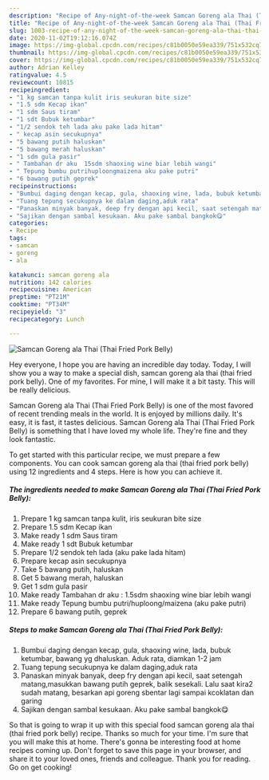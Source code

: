 ```yaml
---
description: "Recipe of Any-night-of-the-week Samcan Goreng ala Thai (Thai Fried Pork Belly)"
title: "Recipe of Any-night-of-the-week Samcan Goreng ala Thai (Thai Fried Pork Belly)"
slug: 1003-recipe-of-any-night-of-the-week-samcan-goreng-ala-thai-thai-fried-pork-belly
date: 2020-11-02T19:12:16.074Z
image: https://img-global.cpcdn.com/recipes/c81b0050e59ea339/751x532cq70/samcan-goreng-ala-thai-thai-fried-pork-belly-foto-resep-utama.jpg
thumbnail: https://img-global.cpcdn.com/recipes/c81b0050e59ea339/751x532cq70/samcan-goreng-ala-thai-thai-fried-pork-belly-foto-resep-utama.jpg
cover: https://img-global.cpcdn.com/recipes/c81b0050e59ea339/751x532cq70/samcan-goreng-ala-thai-thai-fried-pork-belly-foto-resep-utama.jpg
author: Adrian Kelley
ratingvalue: 4.5
reviewcount: 10815
recipeingredient:
- "1 kg samcan tanpa kulit iris seukuran bite size"
- "1.5 sdm Kecap ikan"
- "1 sdm Saus tiram"
- "1 sdt Bubuk ketumbar"
- "1/2 sendok teh lada aku pake lada hitam"
- " kecap asin secukupnya"
- "5 bawang putih haluskan"
- "5 bawang merah haluskan"
- "1 sdm gula pasir"
- " Tambahan dr aku  15sdm shaoxing wine biar lebih wangi"
- " Tepung bumbu putrihuploongmaizena aku pake putri"
- "6 bawang putih geprek"
recipeinstructions:
- "Bumbui daging dengan kecap, gula, shaoxing wine, lada, bubuk ketumbar, bawang yg dhaluskan. Aduk rata, diamkan 1-2 jam"
- "Tuang tepung secukupnya ke dalam daging,aduk rata"
- "Panaskan minyak banyak, deep fry dengan api kecil, saat setengah matang,masukkan bawang putih geprek, balik sesekali. Lalu saat kira2 sudah matang, besarkan api goreng sbentar lagi sampai kcoklatan dan garing"
- "Sajikan dengan sambal kesukaan. Aku pake sambal bangkok😋"
categories:
- Recipe
tags:
- samcan
- goreng
- ala

katakunci: samcan goreng ala 
nutrition: 142 calories
recipecuisine: American
preptime: "PT21M"
cooktime: "PT34M"
recipeyield: "3"
recipecategory: Lunch

---
```



![Samcan Goreng ala Thai (Thai Fried Pork Belly)](https://img-global.cpcdn.com/recipes/c81b0050e59ea339/751x532cq70/samcan-goreng-ala-thai-thai-fried-pork-belly-foto-resep-utama.jpg)

Hey everyone, I hope you are having an incredible day today. Today, I will show you a way to make a special dish, samcan goreng ala thai (thai fried pork belly). One of my favorites. For mine, I will make it a bit tasty. This will be really delicious.

Samcan Goreng ala Thai (Thai Fried Pork Belly) is one of the most favored of recent trending meals in the world. It is enjoyed by millions daily. It's easy, it is fast, it tastes delicious. Samcan Goreng ala Thai (Thai Fried Pork Belly) is something that I have loved my whole life. They're fine and they look fantastic.




To get started with this particular recipe, we must prepare a few components. You can cook samcan goreng ala thai (thai fried pork belly) using 12 ingredients and 4 steps. Here is how you can achieve it.

<!--inarticleads1-->

##### The ingredients needed to make Samcan Goreng ala Thai (Thai Fried Pork Belly):

1. Prepare 1 kg samcan tanpa kulit, iris seukuran bite size
1. Prepare 1.5 sdm Kecap ikan
1. Make ready 1 sdm Saus tiram
1. Make ready 1 sdt Bubuk ketumbar
1. Prepare 1/2 sendok teh lada (aku pake lada hitam)
1. Prepare  kecap asin secukupnya
1. Take 5 bawang putih, haluskan
1. Get 5 bawang merah, haluskan
1. Get 1 sdm gula pasir
1. Make ready  Tambahan dr aku : 1.5sdm shaoxing wine biar lebih wangi
1. Make ready  Tepung bumbu putri/huploong/maizena (aku pake putri)
1. Prepare 6 bawang putih, geprek




<!--inarticleads2-->

##### Steps to make Samcan Goreng ala Thai (Thai Fried Pork Belly):

1. Bumbui daging dengan kecap, gula, shaoxing wine, lada, bubuk ketumbar, bawang yg dhaluskan. Aduk rata, diamkan 1-2 jam
1. Tuang tepung secukupnya ke dalam daging,aduk rata
1. Panaskan minyak banyak, deep fry dengan api kecil, saat setengah matang,masukkan bawang putih geprek, balik sesekali. Lalu saat kira2 sudah matang, besarkan api goreng sbentar lagi sampai kcoklatan dan garing
1. Sajikan dengan sambal kesukaan. Aku pake sambal bangkok😋




So that is going to wrap it up with this special food samcan goreng ala thai (thai fried pork belly) recipe. Thanks so much for your time. I'm sure that you will make this at home. There's gonna be interesting food at home recipes coming up. Don't forget to save this page in your browser, and share it to your loved ones, friends and colleague. Thank you for reading. Go on get cooking!
